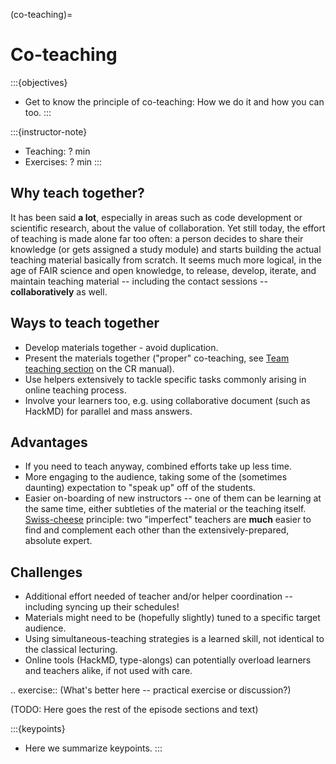(co-teaching)=

# Co-teaching

:::{objectives}
- Get to know the principle of co-teaching: How we do it and how you can too.
:::

:::{instructor-note}
- Teaching: ? min
- Exercises: ? min
:::

Why teach together?
-------------------

It has been said **a lot**, especially in areas such as code development or scientific research, about the value of collaboration.
Yet still today, the effort of teaching is made alone far too often: a person decides to share their knowledge (or gets assigned a study module) and starts building the actual teaching material basically from scratch.
It seems much more logical, in the age of FAIR science and open knowledge, to release, develop, iterate, and maintain teaching material -- including the contact sessions -- **collaboratively** as well.

Ways to teach together
----------------------

* Develop materials together - avoid duplication.
* Present the materials together ("proper" co-teaching, see [Team teaching section](https://coderefinery.github.io/manuals/team-teaching/>) on the CR manual).
* Use helpers extensively to tackle specific tasks commonly arising in online teaching process.
* Involve your learners too, e.g. using collaborative document (such as HackMD) for parallel and mass answers.

Advantages
----------

* If you need to teach anyway, combined efforts take up less time.
* More engaging to the audience, taking some of the (sometimes daunting) expectation to "speak up" off of the students.
* Easier on-boarding of new instructors -- one of them can be learning at the same time, either subtleties of the material or the teaching itself.
  [Swiss-cheese](https://en.wikipedia.org/wiki/Swiss_cheese_model) principle: two "imperfect" teachers are __much__ easier to find and complement each other than the extensively-prepared, absolute expert.

Challenges
----------

* Additional effort needed of teacher and/or helper coordination -- including syncing up their schedules!
* Materials might need to be (hopefully slightly) tuned to a specific target audience.
* Using simultaneous-teaching strategies is a learned skill, not identical to the classical lecturing.
* Online tools (HackMD, type-alongs) can potentially overload learners and teachers alike, if not used with care.

.. exercise::
   (What's better here -- practical exercise or discussion?)


(TODO: Here goes the rest of the episode sections and text)


:::{keypoints}
- Here we summarize keypoints.
:::
